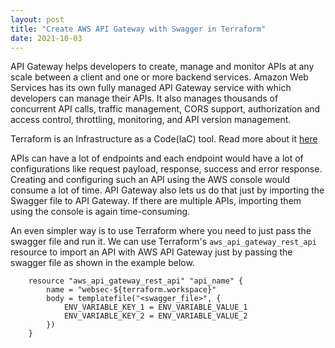 ```yaml
---
layout: post
title: "Create AWS API Gateway with Swagger in Terraform"
date: 2021-10-03
---
```


API Gateway helps developers to create, manage and monitor APIs at any scale between a client and one or more backend services. Amazon Web Services has its own fully managed API Gateway service with which developers can manage their APIs. It also manages thousands of concurrent API calls, traffic management, CORS support, authorization and access control, throttling, monitoring, and API version management.

Terraform is an Infrastructure as a Code(IaC) tool. Read more about it [here](2021-10-03-gitops-in-kafka.md)

<!--more-->

APIs can have a lot of endpoints and each endpoint would have a lot of configurations like request payload, response, success and error response. Creating and configuring such an API using the AWS console would consume a lot of time. API Gateway also lets us do that just by importing the Swagger file to API Gateway. If there are multiple APIs, importing them using the console is again time-consuming.

An even simpler way is to use Terraform where you need to just pass the swagger file and run it. We can use Terraform's `aws_api_gateway_rest_api` resource to import an API with AWS API Gateway just by passing the swagger file as shown in the example below.

```
    resource "aws_api_gateway_rest_api" "api_name" {
        name = "websec-${terraform.workspace}"
        body = templatefile("<swagger_file>", {
            ENV_VARIABLE_KEY_1 = ENV_VARIABLE_VALUE_1
            ENV_VARIABLE_KEY_2 = ENV_VARIABLE_VALUE_2
        })
    }
```
